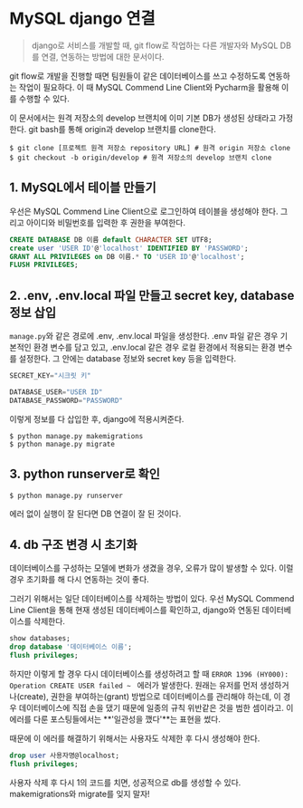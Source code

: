 # MySQL django 연결

> django로 서비스를 개발할 때, git flow로 작업하는 다른 개발자와 MySQL DB를 연결, 연동하는 방법에 대한 문서이다. 

git flow로 개발을 진행할 때면 팀원들이 같은 데이터베이스를 쓰고 수정하도록 연동하는 작업이 필요하다. 이 때 MySQL Commend Line Client와 Pycharm을 활용해 이를 수행할 수 있다.

이 문서에서는 원격 저장소의 develop 브랜치에 이미 기본 DB가 생성된 상태라고 가정한다. git bash를 통해 origin과 develop 브랜치를 clone한다. 

```shell
$ git clone [프로젝트 원격 저장소 repository URL] # 원격 origin 저장소 clone 
$ git checkout -b origin/develop # 원격 저장소의 develop 브랜치 clone
```

 

## 1. MySQL에서 테이블 만들기

우선은 MySQL Commend Line Client으로 로그인하여 테이블을 생성해야 한다. 그리고 아이디와 비밀번호를 입력한 후 권한을 부여한다.

```sql
CREATE DATABASE DB 이름 default CHARACTER SET UTF8;
create user 'USER ID'@'localhost' IDENTIFIED BY 'PASSWORD';
GRANT ALL PRIVILEGES on DB 이름.* TO 'USER ID'@'localhost'; 
FLUSH PRIVILEGES;
```



## 2. .env, .env.local 파일 만들고 secret key, database 정보 삽입

`manage.py`와 같은 경로에 .env, .env.local 파일을 생성한다. .env 파일 같은 경우 기본적인 환경 변수를 담고 있고, .env.local 같은 경우 로컬 환경에서 적용되는 환경 변수를 설정한다. 그 안에는 database 정보와 secret key 등을 입력한다. 

```python
SECRET_KEY="시크릿 키"

DATABASE_USER="USER ID"
DATABASE_PASSWORD="PASSWORD"
```

이렇게 정보를 다 삽입한 후, django에 적용시켜준다. 

```shell
$ python manage.py makemigrations
$ python manage.py migrate
```



## 3. python runserver로 확인

```shell
$ python manage.py runserver
```

에러 없이 실행이 잘 된다면 DB 연결이 잘 된 것이다.



## 4. db 구조 변경 시 초기화

데이터베이스를 구성하는 모델에 변화가 생겼을 경우, 오류가 많이 발생할 수 있다. 이럴 경우 초기화를 해 다시 연동하는 것이 좋다. 

그러기 위해서는 일단 데이터베이스를 삭제하는 방법이 있다. 우선 MySQL Commend Line Client을 통해 현재 생성된 데이터베이스를 확인하고, django와 연동된 데이터베이스를 삭제한다.

```sql
show databases;
drop database '데이터베이스 이름';
flush privileges;
```

하지만 이렇게 할 경우 다시 데이터베이스를 생성하려고 할 때 `ERROR 1396 (HY000): Operation CREATE USER failed ~ ` 에러가 발생한다. 원래는 유저를 먼저 생성하거나(create), 권한을 부여하는(grant) 방법으로 데이터베이스를 관리해야 하는데, 이 경우 데이터베이스에 직접 손을 댔기 때문에 일종의 규칙 위반같은 것을 범한 셈이라고. 이 에러를 다룬 포스팅들에서는 **'일관성을 깼다'**는 표현을 썼다.  

때문에 이 에러를 해결하기 위해서는 사용자도 삭제한 후 다시 생성해야 한다.

```sql
drop user 사용자명@localhost;
flush privileges;
```

사용자 삭제 후 다시 1의 코드를 치면, 성공적으로 db를 생성할 수 있다. makemigrations와 migrate를 잊지 말자!

